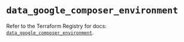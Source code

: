 # `data_google_composer_environment`

Refer to the Terraform Registry for docs: [`data_google_composer_environment`](https://registry.terraform.io/providers/hashicorp/google/6.31.0/docs/data-sources/composer_environment).
